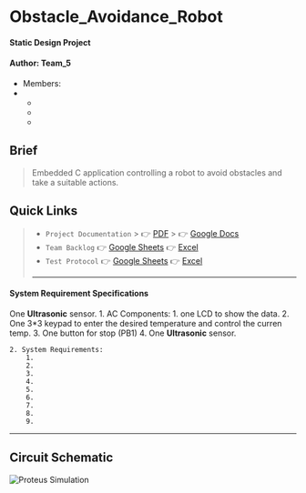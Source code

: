 # Obstacle_Avoidance_Robot
#### Static Design Project
#### Author: Team_5 
-  Members:
  - 
    -
    -
    -

## Brief
> Embedded C application controlling a robot to avoid obstacles and take a suitable actions.
## Quick Links
> - `Project Documentation`
    >     👉 [PDF]()
    >     👉 [Google Docs]([https://docs.google.com/document/d/1iAqH1cvDLpveSf_P1yZc5zlzh1Vboiwa/edit](https://docs.google.com/document/d/1IRe-8jyH7wxBTIzXYDLSMfOx0oQpCD-H/edit))
> - `Team Backlog` 👉 [Google Sheets]() 👉 [Excel](https://docs.google.com/spreadsheets/d/1XW7B8uJXqhWbA-ssNdg-yLGVKJ6-zs-nqy5UxN3s-8I/edit#gid=0)
> - `Test Protocol` 👉 [Google Sheets]() 👉 [Excel ](https://docs.google.com/spreadsheets/d/1XW7B8uJXqhWbA-ssNdg-yLGVKJ6-zs-nqy5UxN3s-8I/edit#gid=742696996)
> - ---






#### System Requirement Specifications
One __Ultrasonic__ sensor.
    1. AC Components:
        1. one LCD to show the data.
        2. One 3*3 keypad to enter the desired temperature and control the curren temp.
        3. One button for stop (PB1)
        4. One __Ultrasonic__ sensor.
    
    2. System Requirements:
        1. 
        2. 
        3. 
        4. 
        5. 
        6. 
        7. 
        8. 
        9. 

---------

## Circuit Schematic
![Proteus Simulation](https://github.com/sherifkhadr/SPRINTS_Obstacle_Car_Avoidance/assets/60091384/c9fdff62-2666-4dff-b9b9-d028ab184020)


